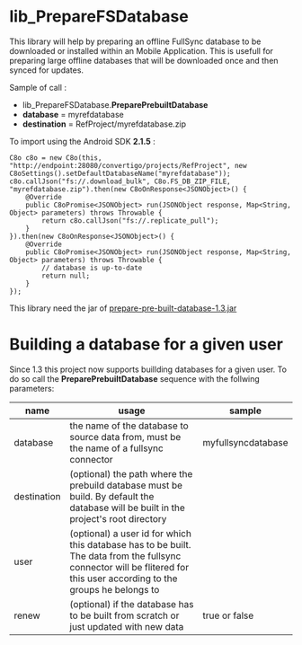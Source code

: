 # lib_PrepareFSDatabase
This library will help by preparing an offline FullSync database to be downloaded or installed within an Mobile Application.  This is usefull for preparing large offline databases that will be downloaded once and then synced for updates.

Sample of call :

- lib_PrepareFSDatabase.**PreparePrebuiltDatabase**
 - **database** = myrefdatabase
 - **destination** = RefProject/myrefdatabase.zip

To import using the Android SDK **2.1.5** :

    C8o c8o = new C8o(this, "http://endpoint:28080/convertigo/projects/RefProject", new C8oSettings().setDefaultDatabaseName("myrefdatabase"));
    c8o.callJson("fs://.download_bulk", C8o.FS_DB_ZIP_FILE, "myrefdatabase.zip").then(new C8oOnResponse<JSONObject>() {
        @Override
        public C8oPromise<JSONObject> run(JSONObject response, Map<String, Object> parameters) throws Throwable {
            return c8o.callJson("fs://.replicate_pull");
        }
    }).then(new C8oOnResponse<JSONObject>() {
        @Override
        public C8oPromise<JSONObject> run(JSONObject response, Map<String, Object> parameters) throws Throwable {
            // database is up-to-date
            return null;
        }
    });
    
This library need the jar of [prepare-pre-built-database-1.3.jar](https://github.com/convertigo/prepare-pre-built-database)

# Building a database for a given user
Since 1.3 this project now supports buillding databases for a given user. To do so call the __PreparePrebuiltDatabase__ sequence with the follwing parameters:

|name | usage | sample
| --- | ----- | -------
|database | the name of the database to source data from, must be the name of a fullsync connector | myfullsyncdatabase
|destination| (optional) the path where the prebuild database must be build. By default the database will be built in the project's root directory |  |
|user  | (optional) a user id for which this database has to be built. The data from the fullsync connector will be flitered for this user according to the groups he belongs to |
| renew | (optional) if the database has to be built from scratch or just updated with new data | true or false |

